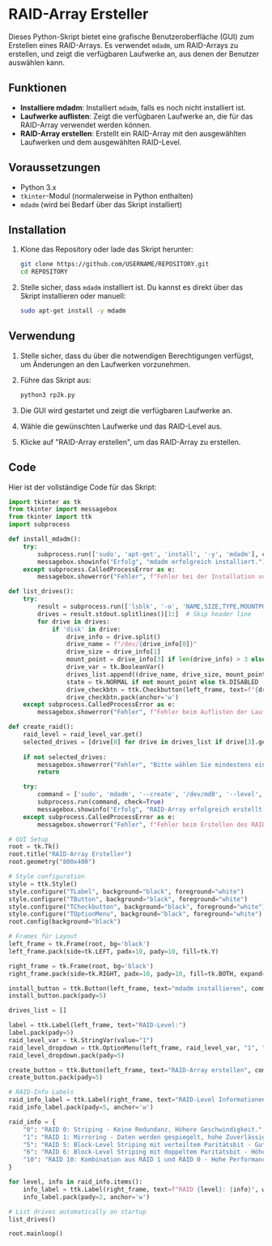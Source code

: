 # RAID-Array Ersteller

Dieses Python-Skript bietet eine grafische Benutzeroberfläche (GUI) zum Erstellen eines RAID-Arrays. Es verwendet `mdadm`, um RAID-Arrays zu erstellen, und zeigt die verfügbaren Laufwerke an, aus denen der Benutzer auswählen kann.

## Funktionen

- **Installiere mdadm**: Installiert `mdadm`, falls es noch nicht installiert ist.
- **Laufwerke auflisten**: Zeigt die verfügbaren Laufwerke an, die für das RAID-Array verwendet werden können.
- **RAID-Array erstellen**: Erstellt ein RAID-Array mit den ausgewählten Laufwerken und dem ausgewählten RAID-Level.

## Voraussetzungen

- Python 3.x
- `tkinter`-Modul (normalerweise in Python enthalten)
- `mdadm` (wird bei Bedarf über das Skript installiert)

## Installation

1. Klone das Repository oder lade das Skript herunter:
    ```sh
    git clone https://github.com/USERNAME/REPOSITORY.git
    cd REPOSITORY
    ```

2. Stelle sicher, dass `mdadm` installiert ist. Du kannst es direkt über das Skript installieren oder manuell:
    ```sh
    sudo apt-get install -y mdadm
    ```

## Verwendung

1. Stelle sicher, dass du über die notwendigen Berechtigungen verfügst, um Änderungen an den Laufwerken vorzunehmen.
2. Führe das Skript aus:
    ```sh
    python3 rp2k.py
    ```

3. Die GUI wird gestartet und zeigt die verfügbaren Laufwerke an.
4. Wähle die gewünschten Laufwerke und das RAID-Level aus.
5. Klicke auf "RAID-Array erstellen", um das RAID-Array zu erstellen.

## Code

Hier ist der vollständige Code für das Skript:

```python
import tkinter as tk
from tkinter import messagebox
from tkinter import ttk
import subprocess

def install_mdadm():
    try:
        subprocess.run(['sudo', 'apt-get', 'install', '-y', 'mdadm'], check=True)
        messagebox.showinfo("Erfolg", "mdadm erfolgreich installiert.")
    except subprocess.CalledProcessError as e:
        messagebox.showerror("Fehler", f"Fehler bei der Installation von mdadm: {e}")

def list_drives():
    try:
        result = subprocess.run(['lsblk', '-o', 'NAME,SIZE,TYPE,MOUNTPOINT'], capture_output=True, text=True, check=True)
        drives = result.stdout.splitlines()[1:]  # Skip header line
        for drive in drives:
            if 'disk' in drive:
                drive_info = drive.split()
                drive_name = f"/dev/{drive_info[0]}"
                drive_size = drive_info[1]
                mount_point = drive_info[3] if len(drive_info) > 3 else ""
                drive_var = tk.BooleanVar()
                drives_list.append((drive_name, drive_size, mount_point, drive_var))
                state = tk.NORMAL if not mount_point else tk.DISABLED
                drive_checkbtn = ttk.Checkbutton(left_frame, text=f"{drive_name} ({drive_size})", variable=drive_var, state=state)
                drive_checkbtn.pack(anchor='w')
    except subprocess.CalledProcessError as e:
        messagebox.showerror("Fehler", f"Fehler beim Auflisten der Laufwerke: {e}")

def create_raid():
    raid_level = raid_level_var.get()
    selected_drives = [drive[0] for drive in drives_list if drive[3].get()]
    
    if not selected_drives:
        messagebox.showerror("Fehler", "Bitte wählen Sie mindestens ein Laufwerk aus.")
        return

    try:
        command = ['sudo', 'mdadm', '--create', '/dev/md0', '--level', raid_level, '--raid-devices', str(len(selected_drives))] + selected_drives
        subprocess.run(command, check=True)
        messagebox.showinfo("Erfolg", "RAID-Array erfolgreich erstellt.")
    except subprocess.CalledProcessError as e:
        messagebox.showerror("Fehler", f"Fehler beim Erstellen des RAID-Arrays: {e}")

# GUI Setup
root = tk.Tk()
root.title("RAID-Array Ersteller")
root.geometry("800x400")

# Style configuration
style = ttk.Style()
style.configure("TLabel", background="black", foreground="white")
style.configure("TButton", background="black", foreground="white")
style.configure("TCheckbutton", background="black", foreground="white")
style.configure("TOptionMenu", background="black", foreground="white")
root.config(background="black")

# Frames für Layout
left_frame = tk.Frame(root, bg='black')
left_frame.pack(side=tk.LEFT, padx=10, pady=10, fill=tk.Y)

right_frame = tk.Frame(root, bg='black')
right_frame.pack(side=tk.RIGHT, padx=10, pady=10, fill=tk.BOTH, expand=True)

install_button = ttk.Button(left_frame, text="mdadm installieren", command=install_mdadm)
install_button.pack(pady=5)

drives_list = []

label = ttk.Label(left_frame, text="RAID-Level:")
label.pack(pady=5)
raid_level_var = tk.StringVar(value="1")
raid_level_dropdown = ttk.OptionMenu(left_frame, raid_level_var, "1", "0", "1", "5", "6", "10")
raid_level_dropdown.pack(pady=5)

create_button = ttk.Button(left_frame, text="RAID-Array erstellen", command=create_raid)
create_button.pack(pady=5)

# RAID-Info Labels
raid_info_label = ttk.Label(right_frame, text="RAID-Level Informationen:", background='black', foreground='white', font=('Helvetica', 12, 'bold'))
raid_info_label.pack(pady=5, anchor='w')

raid_info = {
    "0": "RAID 0: Striping - Keine Redundanz, Höhere Geschwindigkeit.",
    "1": "RAID 1: Mirroring - Daten werden gespiegelt, hohe Zuverlässigkeit.",
    "5": "RAID 5: Block-Level Striping mit verteiltem Paritätsbit - Gute Leistung, effizienter Speicherplatz.",
    "6": "RAID 6: Block-Level Striping mit doppeltem Paritätsbit - Höhere Redundanz als RAID 5.",
    "10": "RAID 10: Kombination aus RAID 1 und RAID 0 - Hohe Performance und Redundanz."
}

for level, info in raid_info.items():
    info_label = ttk.Label(right_frame, text=f"RAID {level}: {info}", wraplength=300, background='black', foreground='white', justify=tk.LEFT)
    info_label.pack(pady=2, anchor='w')

# List drives automatically on startup
list_drives()

root.mainloop()
